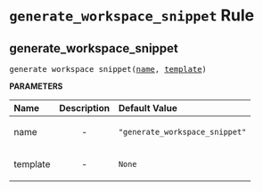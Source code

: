 <!-- Generated with Stardoc, Do Not Edit! -->
# `generate_workspace_snippet` Rule


<a id="#generate_workspace_snippet"></a>

## generate_workspace_snippet

<pre>
generate_workspace_snippet(<a href="#generate_workspace_snippet-name">name</a>, <a href="#generate_workspace_snippet-template">template</a>)
</pre>



**PARAMETERS**


| Name  | Description | Default Value |
| :------------- | :------------- | :------------- |
| <a id="generate_workspace_snippet-name"></a>name |  <p align="center"> - </p>   |  <code>"generate_workspace_snippet"</code> |
| <a id="generate_workspace_snippet-template"></a>template |  <p align="center"> - </p>   |  <code>None</code> |


